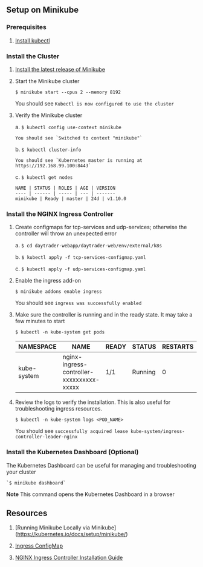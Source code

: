 ## Setup on Minikube



### Prerequisites

1.  [Install kubectl](https://kubernetes.io/docs/tasks/tools/install-kubectl/)
   

### Install the Cluster
    
1.  [Install the latest release of Minikube](https://github.com/kubernetes/minikube/releases)

2.  Start the Minikube cluster
        
    `$ minikube start --cpus 2 --memory 8192`
                
    You should see `Kubectl is now configured to use the cluster`
        
3.  Verify the Minikube cluster
        
    a.  `$ kubectl config use-context minikube`
            
        You should see `Switched to context "minikube"`

    b.  `$ kubectl cluster-info`
            
        You should see `Kubernetes master is running at https://192.168.99.100:8443`
            
    c.  `$ kubectl get nodes`
            
        NAME | STATUS | ROLES | AGE | VERSION
        ---- | ------ | ----- | --- | -------
        minikube | Ready | master | 24d | v1.10.0
        

### Install the NGINX Ingress Controller
        
1.  Create configmaps for tcp-services and udp-services; otherwise the controller will throw an unexpected error
        
    a.  `$ cd daytrader-webapp/daytrader-web/env/external/k8s`
            
    b.  `$ kubectl apply -f tcp-services-configmap.yaml`
            
    c.  `$ kubectl apply -f udp-services-configmap.yaml`
        
2.  Enable the ingress add-on
       
    `$ minikube addons enable ingress`
            
    You should see `ingress was successfully enabled`
            
3.  Make sure the controller is running and in the ready state. It may take a few minutes to start
        
    `$ kubectl -n kube-system get pods`
            
    NAMESPACE | NAME | READY | STATUS | RESTARTS | AGE
    --------- | ---- | ----- | ------ | -------- | ---
    kube-system | nginx-ingress-controller-xxxxxxxxxx-xxxxx | 1/1 | Running | 0 | 39s
            
4.  Review the logs to verify the installation. This is also useful for troubleshooting ingress resources.
        
    `$ kubectl -n kube-system logs <POD_NAME>`
            
    You should see `successfully acquired lease kube-system/ingress-controller-leader-nginx`

### Install the Kubernetes Dashboard (Optional)

The Kubernetes Dashboard can be useful for managing and troubleshooting your cluster
       
    `$ minikube dashboard`

**Note** This command opens the Kubernetes Dashboard in a browser
        

## Resources 

1.  [Running Minikube Locally via Minikube] (https://kubernetes.io/docs/setup/minikube/)

2.  [Ingress ConfigMap](https://github.com/kubernetes/minikube/blob/master/deploy/addons/ingress/ingress-configmap.yaml/)

3.  [NGINX Ingress Controller Installation Guide](https://kubernetes.github.io/ingress-nginx/deploy/)


